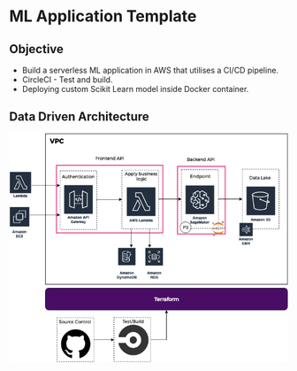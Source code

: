 # ML Application Template

## Objective
* Build a serverless ML application in AWS that utilises a CI/CD pipeline.
* CircleCI - Test and build.
* Deploying custom Scikit Learn model inside Docker container.   


## Data Driven Architecture
[![Serverless Deployment ML](Serverless_Deployment_ML.png)](Serverless_Deployment_ML.png)
